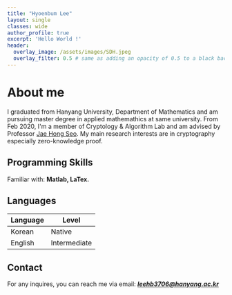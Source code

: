 ```yaml
---
title: "Hyoenbum Lee"
layout: single
classes: wide
author_profile: true
excerpt: 'Hello World !'
header:
  overlay_image: /assets/images/SDH.jpeg
  overlay_filter: 0.5 # same as adding an opacity of 0.5 to a black background
---
```


# About me

I graduated from Hanyang University, Department of Mathematics and am pursuing master degree in applied mathemathics at same university. From Feb 2020, I'm a member of Cryptology & Algorithm Lab and am advised by Professor [Jae Hong Seo](https://sites.google.com/site/jhsbhs/). My main research interests are in cryptography especially zero-knowledge proof.

## Programming Skills

Familiar with: **Matlab, LaTex.**

## Languages

| Language | Level  |
|----------|--------|
| Korean   | Native |
| English  | Intermediate |

## Contact

For any inquires, you can reach me via email: **_[leehb3706@hanyang.ac.kr](mailto:leehb3706@hanyang.ac.kr)_**
